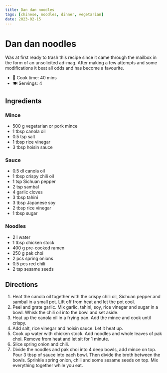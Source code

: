 ```yaml
---
title: Dan dan noodles
tags: [chinese, noodles, dinner, vegetarian]
date: 2023-02-15
---
```


# Dan dan noodles

Was at first ready to trash this recipe since it came through the mailbox in the form of an unsolicited ad-mag. After making a few attempts and some modifications it beat all odds and has become a favourite.

- 🍳 Cook time: 40 mins
- 🍽️ Servings: 4

## Ingredients

### Mince

- 500 g vegetarian or pork mince
- 1 tbsp canola oil
- 0.5 tsp salt
- 1 tbsp rice vinegar
- 3 tbsp hoisin sauce

### Sauce

- 0.5 dl canola oil
- 1 tbsp crispy chili oil
- 1 tsp Sichuan pepper
- 2 tsp sambal
- 4 garlic cloves
- 3 tbsp tahini
- 3 tbsp Japanese soy
- 2 tbsp rice vinegar
- 1 tbsp sugar

### Noodles

- 2 l water
- 1 tbsp chicken stock
- 400 g pre-cooked ramen
- 250 g pak choi
- 2 pcs spring onions
- 0.5 pcs red chili
- 2 tsp sesame seeds

## Directions

1. Heat the canola oil together with the crispy chili oil, Sichuan pepper and sambal in a small pot. Lift off from heat and let the pot cool.
2. Peel and grate garlic. Mix garlic, tahini, soy, rice vinegar and sugar in a bowl. Whisk the chili oil into the bowl and set aside.
3. Heat up the canola oil in a frying pan. Add the mince and cook until crispy.
4. Add salt, rice vinegar and hoisin sauce. Let it heat up.
5. Cook up water with chicken stock. Add noodles and whole leaves of pak choi. Remove from heat and let sit for 1 minute.
6. Slice spring onion and chili.
7. Divide the noodles and pak choi into 4 deep bowls, add mince on top. Pour 3 tbsp of sauce into each bowl. Then divide the broth between the bowls. Sprinkle spring onion, chili and some sesame seeds on top. Mix everything together while you eat.
